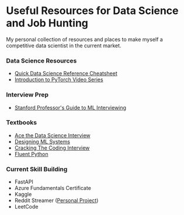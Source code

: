 # Useful Resources for Data Science and Job Hunting
My personal collection of resources and places to make myself a competitive data scientist in the current market.


### Data Science Resources

- [Quick Data Science Reference Cheatsheet](https://github.com/aaronwangy/Data-Science-Cheatsheet)
- [Introduction to PyTorch Video Series](https://www.youtube.com/playlist?list=PLhhyoLH6IjfxeoooqP9rhU3HJIAVAJ3Vz)

### Interview Prep

- [Stanford Professor's Guide to ML Interviewing](https://huyenchip.com/ml-interviews-book/contents/1.1.2-research.html)


### Textbooks

- [Ace the Data Science Interview](https://www.amazon.com/Ace-Data-Science-Interview-Questions/dp/0578973839/ref=sr_1_1?crid=1YW2SEIRO0MDU&keywords=data+science+interview&qid=1671039284&sprefix=data+science+intervie%2Caps%2C138&sr=8-1)
- [Designing ML Systems](https://www.amazon.com/Designing-Machine-Learning-Systems-Production-Ready/dp/1098107969/ref=sr_1_3?crid=13ZHY7BDC8I5U&keywords=machine+learning+design&qid=1671039325&s=books&sprefix=machine+learning+design%2Cstripbooks%2C126&sr=1-3)
- [Cracking The Coding Interview](https://www.amazon.com/Cracking-Coding-Interview-Programming-Questions/dp/0984782850/ref=sr_1_1?crid=25OCFXXHVCCA2&keywords=cracking+the+coding+interview&qid=1671039350&s=books&sprefix=cracking+the+coding%2Cstripbooks%2C120&sr=1-1)
- [Fluent Python](https://www.amazon.com/Fluent-Python-Concise-Effective-Programming/dp/1492056359/ref=sr_1_1?crid=DB942FURNMJ2&keywords=fluent+python&qid=1671039377&s=books&sprefix=fluent+python%2Cstripbooks%2C117&sr=1-1)

### Current Skill Building

- FastAPI
- Azure Fundamentals Certificate
- Kaggle
- Reddit Streamer ([Personal Project](https://github.com/cmason30/subreddit-city-streamer))
- LeetCode